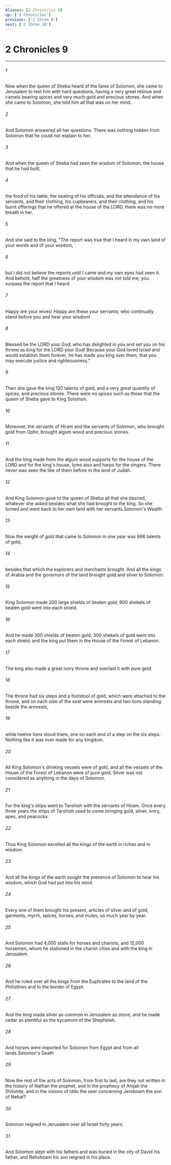 ```yaml
---
Aliases: [2 Chronicles 9]
up: ['2 Chronicles']
previous: ['2 Chron 8']
next: ['2 Chron 10']
---
```

# 2 Chronicles 9
***



###### 1 
Now when the queen of Sheba heard of the fame of Solomon, she came to Jerusalem to test him with hard questions, having a very great retinue and camels bearing spices and very much gold and precious stones. And when she came to Solomon, she told him all that was on her mind. 

###### 2 
And Solomon answered all her questions. There was nothing hidden from Solomon that he could not explain to her. 

###### 3 
And when the queen of Sheba had seen the wisdom of Solomon, the house that he had built, 

###### 4 
the food of his table, the seating of his officials, and the attendance of his servants, and their clothing, his cupbearers, and their clothing, and his burnt offerings that he offered at the house of the LORD, there was no more breath in her. 

###### 5 
And she said to the king, "The report was true that I heard in my own land of your words and of your wisdom, 

###### 6 
but I did not believe the reports until I came and my own eyes had seen it. And behold, half the greatness of your wisdom was not told me; you surpass the report that I heard. 

###### 7 
Happy are your wives! Happy are these your servants, who continually stand before you and hear your wisdom! 

###### 8 
Blessed be the LORD your God, who has delighted in you and set you on his throne as king for the LORD your God! Because your God loved Israel and would establish them forever, he has made you king over them, that you may execute justice and righteousness." 

###### 9 
Then she gave the king 120 talents of gold, and a very great quantity of spices, and precious stones. There were no spices such as those that the queen of Sheba gave to King Solomon. 

###### 10 
Moreover, the servants of Hiram and the servants of Solomon, who brought gold from Ophir, brought algum wood and precious stones. 

###### 11 
And the king made from the algum wood supports for the house of the LORD and for the king's house, lyres also and harps for the singers. There never was seen the like of them before in the land of Judah. 

###### 12 
And King Solomon gave to the queen of Sheba all that she desired, whatever she asked besides what she had brought to the king. So she turned and went back to her own land with her servants.Solomon's Wealth 

###### 13 
Now the weight of gold that came to Solomon in one year was 666 talents of gold, 

###### 14 
besides that which the explorers and merchants brought. And all the kings of Arabia and the governors of the land brought gold and silver to Solomon. 

###### 15 
King Solomon made 200 large shields of beaten gold; 600 shekels of beaten gold went into each shield. 

###### 16 
And he made 300 shields of beaten gold; 300 shekels of gold went into each shield; and the king put them in the House of the Forest of Lebanon. 

###### 17 
The king also made a great ivory throne and overlaid it with pure gold. 

###### 18 
The throne had six steps and a footstool of gold, which were attached to the throne, and on each side of the seat were armrests and two lions standing beside the armrests, 

###### 19 
while twelve lions stood there, one on each end of a step on the six steps. Nothing like it was ever made for any kingdom. 

###### 20 
All King Solomon's drinking vessels were of gold, and all the vessels of the House of the Forest of Lebanon were of pure gold. Silver was not considered as anything in the days of Solomon. 

###### 21 
For the king's ships went to Tarshish with the servants of Hiram. Once every three years the ships of Tarshish used to come bringing gold, silver, ivory, apes, and peacocks. 

###### 22 
Thus King Solomon excelled all the kings of the earth in riches and in wisdom. 

###### 23 
And all the kings of the earth sought the presence of Solomon to hear his wisdom, which God had put into his mind. 

###### 24 
Every one of them brought his present, articles of silver and of gold, garments, myrrh, spices, horses, and mules, so much year by year. 

###### 25 
And Solomon had 4,000 stalls for horses and chariots, and 12,000 horsemen, whom he stationed in the chariot cities and with the king in Jerusalem. 

###### 26 
And he ruled over all the kings from the Euphrates to the land of the Philistines and to the border of Egypt. 

###### 27 
And the king made silver as common in Jerusalem as stone, and he made cedar as plentiful as the sycamore of the Shephelah. 

###### 28 
And horses were imported for Solomon from Egypt and from all lands.Solomon's Death 

###### 29 
Now the rest of the acts of Solomon, from first to last, are they not written in the history of Nathan the prophet, and in the prophecy of Ahijah the Shilonite, and in the visions of Iddo the seer concerning Jeroboam the son of Nebat? 

###### 30 
Solomon reigned in Jerusalem over all Israel forty years. 

###### 31 
And Solomon slept with his fathers and was buried in the city of David his father, and Rehoboam his son reigned in his place.
